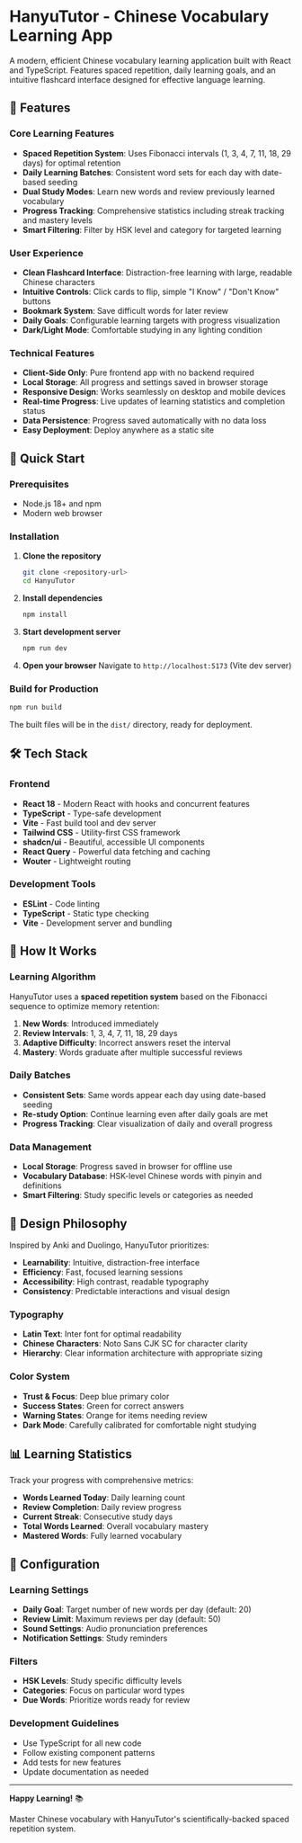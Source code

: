 # HanyuTutor - Chinese Vocabulary Learning App

A modern, efficient Chinese vocabulary learning application built with React and TypeScript. Features spaced repetition, daily learning goals, and an intuitive flashcard interface designed for effective language learning.

## 🌟 Features

### Core Learning Features
- **Spaced Repetition System**: Uses Fibonacci intervals (1, 3, 4, 7, 11, 18, 29 days) for optimal retention
- **Daily Learning Batches**: Consistent word sets for each day with date-based seeding
- **Dual Study Modes**: Learn new words and review previously learned vocabulary
- **Progress Tracking**: Comprehensive statistics including streak tracking and mastery levels
- **Smart Filtering**: Filter by HSK level and category for targeted learning

### User Experience
- **Clean Flashcard Interface**: Distraction-free learning with large, readable Chinese characters
- **Intuitive Controls**: Click cards to flip, simple "I Know" / "Don't Know" buttons
- **Bookmark System**: Save difficult words for later review
- **Daily Goals**: Configurable learning targets with progress visualization
- **Dark/Light Mode**: Comfortable studying in any lighting condition

### Technical Features
- **Client-Side Only**: Pure frontend app with no backend required
- **Local Storage**: All progress and settings saved in browser storage
- **Responsive Design**: Works seamlessly on desktop and mobile devices
- **Real-time Progress**: Live updates of learning statistics and completion status
- **Data Persistence**: Progress saved automatically with no data loss
- **Easy Deployment**: Deploy anywhere as a static site

## 🚀 Quick Start

### Prerequisites
- Node.js 18+ and npm
- Modern web browser

### Installation

1. **Clone the repository**
   ```bash
   git clone <repository-url>
   cd HanyuTutor
   ```

2. **Install dependencies**
   ```bash
   npm install
   ```

3. **Start development server**
   ```bash
   npm run dev
   ```

4. **Open your browser**
   Navigate to `http://localhost:5173` (Vite dev server)

### Build for Production

```bash
npm run build
```

The built files will be in the `dist/` directory, ready for deployment.

## 🛠️ Tech Stack

### Frontend
- **React 18** - Modern React with hooks and concurrent features
- **TypeScript** - Type-safe development
- **Vite** - Fast build tool and dev server
- **Tailwind CSS** - Utility-first CSS framework
- **shadcn/ui** - Beautiful, accessible UI components
- **React Query** - Powerful data fetching and caching
- **Wouter** - Lightweight routing

### Development Tools
- **ESLint** - Code linting
- **TypeScript** - Static type checking
- **Vite** - Development server and bundling

## 🎯 How It Works

### Learning Algorithm
HanyuTutor uses a **spaced repetition system** based on the Fibonacci sequence to optimize memory retention:

1. **New Words**: Introduced immediately
2. **Review Intervals**: 1, 3, 4, 7, 11, 18, 29 days
3. **Adaptive Difficulty**: Incorrect answers reset the interval
4. **Mastery**: Words graduate after multiple successful reviews

### Daily Batches
- **Consistent Sets**: Same words appear each day using date-based seeding
- **Re-study Option**: Continue learning even after daily goals are met
- **Progress Tracking**: Clear visualization of daily and overall progress

### Data Management
- **Local Storage**: Progress saved in browser for offline use
- **Vocabulary Database**: HSK-level Chinese words with pinyin and definitions
- **Smart Filtering**: Study specific levels or categories as needed

## 🎨 Design Philosophy

Inspired by Anki and Duolingo, HanyuTutor prioritizes:
- **Learnability**: Intuitive, distraction-free interface
- **Efficiency**: Fast, focused learning sessions
- **Accessibility**: High contrast, readable typography
- **Consistency**: Predictable interactions and visual design

### Typography
- **Latin Text**: Inter font for optimal readability
- **Chinese Characters**: Noto Sans CJK SC for character clarity
- **Hierarchy**: Clear information architecture with appropriate sizing

### Color System
- **Trust & Focus**: Deep blue primary color
- **Success States**: Green for correct answers
- **Warning States**: Orange for items needing review
- **Dark Mode**: Carefully calibrated for comfortable night studying

## 📊 Learning Statistics

Track your progress with comprehensive metrics:
- **Words Learned Today**: Daily learning count
- **Review Completion**: Daily review progress
- **Current Streak**: Consecutive study days
- **Total Words Learned**: Overall vocabulary mastery
- **Mastered Words**: Fully learned vocabulary

## 🔧 Configuration

### Learning Settings
- **Daily Goal**: Target number of new words per day (default: 20)
- **Review Limit**: Maximum reviews per day (default: 50)
- **Sound Settings**: Audio pronunciation preferences
- **Notification Settings**: Study reminders

### Filters
- **HSK Levels**: Study specific difficulty levels
- **Categories**: Focus on particular word types
- **Due Words**: Prioritize words ready for review

### Development Guidelines
- Use TypeScript for all new code
- Follow existing component patterns
- Add tests for new features
- Update documentation as needed

---

**Happy Learning!** 📚

Master Chinese vocabulary with HanyuTutor's scientifically-backed spaced repetition system.
